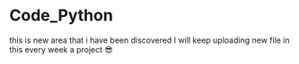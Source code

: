 # Code_Python
this is new area that i have been discovered I will keep uploading new file in this every week a project 😎 
